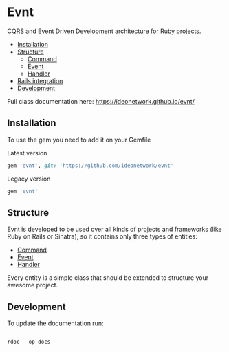 # Evnt

CQRS and Event Driven Development architecture for Ruby projects.

- [Installation](#installation)
- [Structure](#structure)
  - [Command](https://github.com/ideonetwork/evnt/blob/master/doc/Command.md)
  - [Event](https://github.com/ideonetwork/evnt/blob/master/doc/Event.md)
  - [Handler](https://github.com/ideonetwork/evnt/blob/master/doc/Handler.md)
- [Rails integration](https://github.com/ideonetwork/evnt/blob/master/doc/RailsIntegration.md)
- [Development](#development)

Full class documentation here: https://ideonetwork.github.io/evnt/

## Installation

To use the gem you need to add it on your Gemfile

Latest version
```ruby
gem 'evnt', git: 'https://github.com/ideonetwork/evnt'
```

Legacy version
```ruby
gem 'evnt'
```

## Structure

Evnt is developed to be used over all kinds of projects and frameworks (like Ruby on Rails or Sinatra), so it contains only three types of entities:

- [Command](https://github.com/ideonetwork/evnt/blob/master/doc/Command.md)
- [Event](https://github.com/ideonetwork/evnt/blob/master/doc/Event.md)
- [Handler](https://github.com/ideonetwork/evnt/blob/master/doc/Handler.md)

Every entity is a simple class that should be extended to structure your awesome project.

## Development

To update the documentation run:

```console

rdoc --op docs

```
